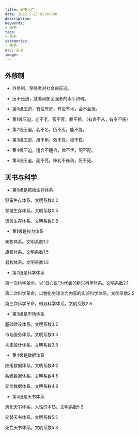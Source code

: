 ```yaml
---
title: 天书入门
date: 2022-5-23 01:00:00
description: 
keywords:
- 天书
tags:
- 天书
categories: 
- 天书
nav: 天书
image: 
---
```



## 外修制

- 外修制，至强者对社会的压迫。

- 压不压迫，就看局部至强者的水平如何。

- 第0级压迫，有没有房，有没有地，会不会抢。

- 第1级压迫，老不老，官不官，赖不赖。（有命不从，有令不施）

- 第2级压迫，名不名，历不历，能不能。

- 第3级压迫，用不用，效不效，稳不稳。

- 第4级压迫，适合不适合，优不优，配不配。

- 第5级压迫，亮不亮，锋利不锋利，死不死。

## 天书与科学

- 第0级是原始生存体系

野蛮生存体系。文明系数0.2

领地生存体系。文明系数0.5

语言生存体系。文明系数0.8

- 第1级是权力体系

亲权体系。文明系数1.2

族权体系。文明系数1.5

君权体系。文明系数1.8

- 第2级是科学体系

第一次科学革命，以“日心说”为代表的新兴科学体系。文明系数2.1

第二次科学革命，以物化生理论为内容的实验科学体系。文明系数2.5

第三次科学革命，微观科学体系。文明系数2.8

- 第3级是市场体系

基础建设体系。文明系数3.2

市场服务体系。文明系数3.5

未来设计体系。文明系数3.8

- 第4级是数据体系

应用数据体系。文明系数4.2

系统数据体系。文明系数4.5

交叉数据体系。文明系数4.8

- 第5级是天书体系

演化天书体系，人性的本质。文明系数5.2

交替天书体系。文明系数5.5

死亡天书体系。文明系数5.8









